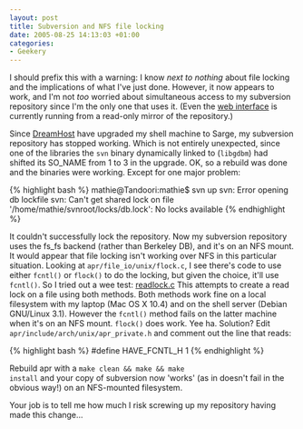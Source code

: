 ```yaml
---
layout: post
title: Subversion and NFS file locking
date: 2005-08-25 14:13:03 +01:00
categories:
- Geekery
---
```

I should prefix this with a warning:  I know <em>next to nothing</em> about file locking and the implications of what I've just done.  However, it now appears to work, and I'm not <em>too</em> worried about simultaneous access to my subversion repository since I'm the only one that uses it.  (Even the [web interface](http://woss.name/svn/) is currently running from a read-only mirror of the repository.)

Since [DreamHost](http://www.dreamhost.com/rewards.cgi?wossname) have upgraded my shell machine to Sarge, my subversion repository has stopped working.  Which is not entirely unexpected, since one of the libraries the <code>svn</code> binary dynamically linked to (<code>libgdbm</code>) had shifted its SO_NAME from 1 to 3 in the upgrade.  OK, so a rebuild was done and the binaries were working.  Except for one major problem:

{% highlight bash %}
mathie@Tandoori:mathie$ svn up
svn: Error opening db lockfile
svn: Can't get shared lock on file '/home/mathie/svnroot/locks/db.lock': No locks available
{% endhighlight %}

It couldn't successfully lock the repository.  Now my subversion repository uses the fs_fs backend (rather than Berkeley DB), and it's on an NFS mount.  It would appear that file locking isn't working over NFS in this particular situation.  Looking at <code>apr/file_io/unix/flock.c</code>, I see there's code to use either <code>fcntl()</code> or <code>flock()</code> to do the locking, but given the choice, it'll use <code>fcntl()</code>.  So I tried out a wee test: [readlock.c](http://woss.name/wp-content/readlock.c)  This attempts to create a read lock on a file using both methods.  Both methods work fine on a local filesystem with my laptop (Mac OS X 10.4) and on the shell server (Debian GNU/Linux 3.1).  However the <code>fcntl()</code> method fails on the latter machine when it's on an NFS mount.  <code>flock()</code> does work.  Yee ha.  Solution?  Edit <code>apr/include/arch/unix/apr_private.h</code> and comment out the line that reads:

{% highlight bash %}
#define HAVE_FCNTL_H 1
{% endhighlight %}

Rebuild apr with a <code>make clean && make && make install</code> and your copy of subversion now 'works' (as in doesn't fail in the obvious way!) on an NFS-mounted filesystem.

Your job is to tell me how much I risk screwing up my repository having made this change...
